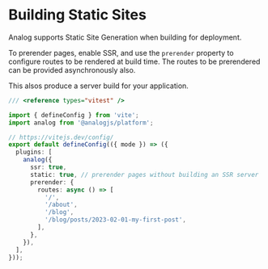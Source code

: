 # Building Static Sites

Analog supports Static Site Generation when building for deployment.

To prerender pages, enable SSR, and use the `prerender` property to configure routes to be rendered at build time. The routes to be prerendered can be provided asynchronously also.

This alsos produce a server build for your application.

```ts
/// <reference types="vitest" />

import { defineConfig } from 'vite';
import analog from '@analogjs/platform';

// https://vitejs.dev/config/
export default defineConfig(({ mode }) => ({
  plugins: [
    analog({
      ssr: true,
      static: true, // prerender pages without building an SSR server
      prerender: {
        routes: async () => [
          '/',
          '/about',
          '/blog',
          '/blog/posts/2023-02-01-my-first-post',
        ],
      },
    }),
  ],
}));
```
